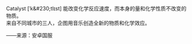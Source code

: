 Catalyst \[ˈk&\#230;tlɪst\] 能改变化学反应速度，而本身的量和化学性质不改变的物质。    
来自不同城市的三人，企图用音乐创造全新的物质和化学效应。   

——来源：安卓国服
